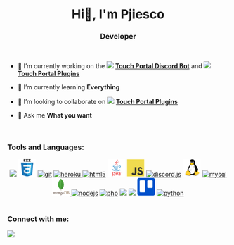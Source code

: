 <h1 align="center">Hi👋, I'm Pjiesco</h1>
<h3 align="center">Developer</h3>
<!-- <link rel="stylesheet" href="https://cdn.jsdelivr.net/gh/devicons/devicon@v2.8.2/devicon.min.css"> -->

<br/>

- 🔭 I’m currently working on the <img src="https://www.touch-portal.com/press/icon/favicon.ico"> **[Touch Portal Discord Bot][TP_DISCORD_INVITE]** and <img src="https://www.touch-portal.com/press/icon/favicon.ico"> **[Touch Portal Plugins][TP_WEBSITE]**

- 🌱 I’m currently learning **Everything**

- 👯 I’m looking to collaborate on <img src="https://www.touch-portal.com/press/icon/favicon.ico"> **[Touch Portal Plugins][TP_WEBSITE]**

- 💬 Ask me **What you want**

<!-- - 📫 How to reach me **** -->

<br/>

<h3>Tools and Languages:</h3>
<div align="center" id="toolsAndLanguages">
    <!-- visual studio code -->
    <a href="https://code.visualstudio.com/"><img height="40" with="40" src="https://secrethub.io/img/vs-code.svg"></a>
    <!-- css -->
    <a href="https://www.w3schools.com/css/"><img src="https://raw.githubusercontent.com/devicons/devicon/9c6bfdb9783cdfe1018666ed76adcfd3eab6fad6/icons/css3/css3-original-wordmark.svg" alt="css3" width="40" height="40"/></a>
    <!-- git -->
    <a href="https://git-scm.com/"><img src="https://www.vectorlogo.zone/logos/git-scm/git-scm-icon.svg" alt="git" width="40" height="40"/></a>
    <!-- heroku -->
    <a href="https://heroku.com" target="_blank"> <img src="https://www.vectorlogo.zone/logos/heroku/heroku-icon.svg" alt="heroku" width="40" height="40"/> </a>
    <!-- html -->
    <a href="https://www.w3schools.com/html/"><img src="https://www.vectorlogo.zone/logos/w3_html5/w3_html5-icon.svg" alt="html5" width="40" height="40"/></a>
    <!-- java -->
    <a href="https://www.java.com/"><img src="https://raw.githubusercontent.com/devicons/devicon/9c6bfdb9783cdfe1018666ed76adcfd3eab6fad6/icons/java/java-original-wordmark.svg" alt="java" width="40" height="40"/></a>
    <!-- javascript -->
    <a href="https://www.w3schools.com/js/"><img src="https://raw.githubusercontent.com/devicons/devicon/c5378d6c2510ffa0b3e4475af95618a8048d6cf1/icons/javascript/javascript-original.svg" alt="javascript" width="40" height="40"/></a>
    <!-- discordjs -->
    <a href="https://www.discord.js.org/"><img src="https://discord.js.org/static/logo-square.png" alt="discord.js" width="40" height="40"/></a>
    <!-- linux -->
    <a href="https://www.linux.org/"><img src="https://raw.githubusercontent.com/devicons/devicon/9c6bfdb9783cdfe1018666ed76adcfd3eab6fad6/icons/linux/linux-original.svg" alt="linux" width="40" height="40"/></a>
    <!-- mysql -->
    <a href="https://www.mysql.com/"><img src="https://www.vectorlogo.zone/logos/mysql/mysql-official.svg" alt="mysql" width="40" height="40"/></a>
    <!-- mongodb -->
    <a href="https://www.mongodb.com/" target="_blank"> <img src="https://raw.githubusercontent.com/devicons/devicon/c5378d6c2510ffa0b3e4475af95618a8048d6cf1/icons/mongodb/mongodb-original-wordmark.svg" alt="mongodb" width="40" height="40"/> </a>
    <!-- nodejs -->
    <a href="https://nodejs.org/"><img src="https://www.vectorlogo.zone/logos/nodejs/nodejs-icon.svg" alt="nodejs" width="40" height="40"/></a>
    <!-- php -->
    <a href="https://www.php.net/"><img src="https://www.vectorlogo.zone/logos/php/php-icon.svg" alt="php" width="40" height="40"/></a>
    <!-- lua -->
    <a href="http://www.lua.org/"><img height="40" with="40" src="https://www.vectorlogo.zone/logos/lua/lua-official.svg"/></a>
    <!-- intellij -->
    <a href="https://www.jetbrains.com/idea/"><img height="40" with="40" src="https://resources.jetbrains.com/storage/products/intellij-idea/img/meta/intellij-idea_logo_300x300.png"/></a>
    <!-- trello -->
    <a href="https://trello.com/"><img src="https://raw.githubusercontent.com/devicons/devicon/9c6bfdb9783cdfe1018666ed76adcfd3eab6fad6/icons/trello/trello-plain.svg" alt="trello" width="40" height="40"/></a>
    <!-- python -->
    <a href="https://www.python.org/"><img src="https://www.vectorlogo.zone/logos/python/python-icon.svg" alt="python" width="40" height="40"/></a>
</div>

<br/>

<h3>Connect with me:</h3>
<div align="left" id="Connect icons">
    <!-- twitter -->
    <a href="https://twitter.com/Pjiesco" target="_blank"><img src="https://simpleicons.org/icons/twitter.svg" height="40" with="40"></a>
</div>



[TP_WEBSITE]: https://www.touch-portal.com/ "Touch Portal Website"
[TP_DISCORD_INVITE]: https://www.touch-portal.com/ "Touch Portal Discord"